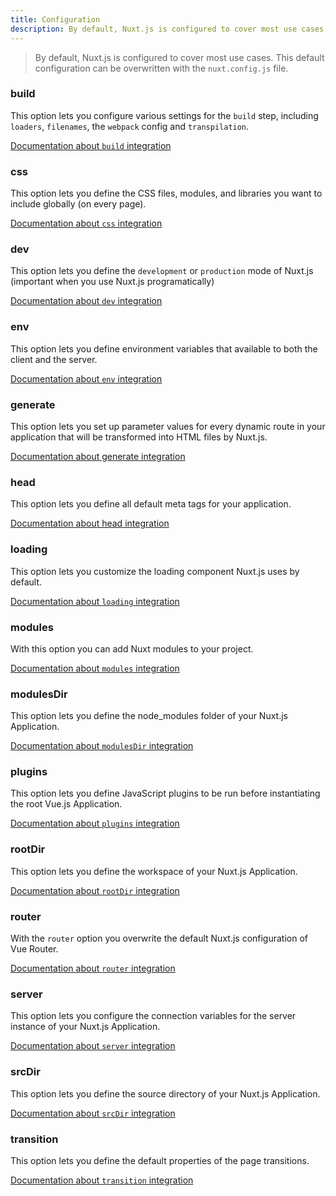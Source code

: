 ```yaml
---
title: Configuration
description: By default, Nuxt.js is configured to cover most use cases. This default configuration can be overwritten by using the `nuxt.config.js` file.
---
```


> By default, Nuxt.js is configured to cover most use cases. This default configuration can be overwritten with the `nuxt.config.js` file.

### build

This option lets you configure various settings for the `build` step, including `loaders`, `filenames`, the `webpack` config and `transpilation`.

[Documentation about `build` integration](/api/configuration-build)

### css

This option lets you define the CSS files, modules, and libraries you want to include globally (on every page).

[Documentation about `css` integration](/api/configuration-css)

### dev

This option lets you define the `development` or `production` mode of Nuxt.js (important when you use Nuxt.js programatically)

[Documentation about `dev` integration](/api/configuration-dev)

### env

This option lets you define environment variables that available to both the client and the server.

[Documentation about `env` integration](/api/configuration-env)

### generate

This option lets you set up parameter values for every dynamic route in your application that will be transformed into HTML files by Nuxt.js.

[Documentation about generate integration](/api/configuration-generate)

### head

This option lets you define all default meta tags for your application.

[Documentation about head integration](/api/configuration-head)

### loading

This option lets you customize the loading component Nuxt.js uses by default.

[Documentation about `loading` integration](/api/configuration-loading)

### modules

With this option you can add Nuxt modules to your project.

[Documentation about `modules` integration](/api/configuration-modules)

### modulesDir

This option lets you define the node_modules folder of your Nuxt.js Application.

[Documentation about `modulesDir` integration](/api/configuration-modulesdir)


### plugins

This option lets you define JavaScript plugins to be run before instantiating the root Vue.js Application.

[Documentation about `plugins` integration](/api/configuration-plugins)

### rootDir

This option lets you define the workspace of your Nuxt.js Application.

[Documentation about `rootDir` integration](/api/configuration-rootdir)

### router

With the `router` option you overwrite the default Nuxt.js configuration of Vue Router.

[Documentation about `router` integration](/api/configuration-router)

### server

This option lets you configure the connection variables for the server instance of your Nuxt.js Application.

[Documentation about `server` integration](/api/configuration-server)

### srcDir

This option lets you define the source directory of your Nuxt.js Application.

[Documentation about `srcDir` integration](/api/configuration-srcdir)

### transition

This option lets you define the default properties of the page transitions.

[Documentation about `transition` integration](/api/configuration-transition)
